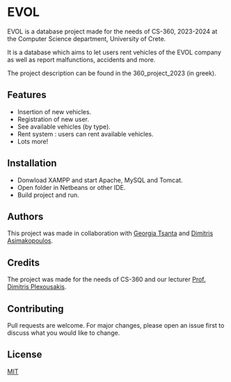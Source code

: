 # EVOL

EVOL is a database project made for the needs of CS-360, 2023-2024 at the Computer Science department, University of Crete.

It is a database which aims to let users rent vehicles of the EVOL company as well as report malfunctions, accidents and more.

The project description can be found in the 360_project_2023 (in greek).

## Features
* Insertion of new vehicles.
* Registration of new user.
* See available vehicles (by type).
* Rent system : users can rent available vehicles.
* Lots more!

## Installation
* Donwload XAMPP and start Apache, MySQL and Tomcat.
* Open folder in Netbeans or other IDE.
* Build project and run.

## Authors
This project was made in collaboration with [Georgia Tsanta](https://github.com/georgiats0) and [Dimitris Asimakopoulos](https://github.com/mitsosasim).


## Credits
The project was made for the needs of CS-360 and our lecturer [Prof. Dimitris Plexousakis](https://www.ics.forth.gr/person/Plexousakis/Dimitris).

## Contributing

Pull requests are welcome. For major changes, please open an issue first
to discuss what you would like to change.

## License

[MIT](https://choosealicense.com/licenses/mit/)
